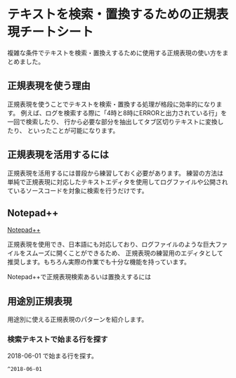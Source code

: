 # テキストを検索・置換するための正規表現チートシート

複雑な条件でテキストを検索・置換えするために使用する正規表現の使い方をまとめました。

## 正規表現を使う理由

正規表現を使うことでテキストを検索・置換する処理が格段に効率的になります。
例えば、ログを検索する際に「4時と8時にERRORと出力されている行」を一回で検索したり、
行から必要な部分を抽出してタブ区切りテキストに変換したり、
といったことが可能になります。

## 正規表現を活用するには

正規表現を活用するには普段から練習しておく必要があります。
練習の方法は単純で正規表現に対応したテキストエディタを使用してログファイルや公開されているソースコードを対象に検索を行うだけです。

## Notepad++

[Notepad++](https://notepad-plus-plus.org/)

正規表現を使用でき、日本語にも対応しており、ログファイルのような巨大ファイルをスムーズに開くことができるため、
正規表現の練習用のエディタとして推奨します。もちろん実際の作業でも十分な機能を持っています。

Notepad++で正規表現検索あるいは置換えするには

## 用途別正規表現

用途別に使える正規表現のパターンを紹介します。

### 検索テキストで始まる行を探す

2018-06-01 で始まる行を探す。

```regexp
^2018-06-01
```

